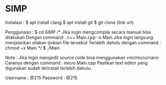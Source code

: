 # SIMP

Instalasi :
$ apt install clang
$ apt install git
$ git clone (link url)

Penggunaan :
$ cd SIMP
/* Jika ingin mengcompile secara manual bisa dilakukan
Dengan command : c++ Main.cpp -o Main
Jika ingin langsung menjalankan silakan ijinkian file tersebut
Terlebih dahulu dengan command : chmod +x Main
*/
$ ./Main

Note :
Jika ingin mengedit source code bisa menggunakan vim/micro/nano
Caranya dengan command : micro Main.cpp
Pastikan text editor yang digunakan sudah terinstall terlebih dahulu.

Username : @215
Password : @215

